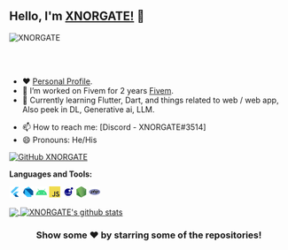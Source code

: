 ## Hello, I'm [XNORGATE!](https://github.com/XNORGATE) 👋

<p align="left"> <img src="https://komarev.com/ghpvc/?username=XNORGATE&label=Views&color=blue&style=plastic" alt="XNORGATE" /> </p>



<br/>
<br/>

- ❤ [Personal Profile](https://xnor-development.com/).
- 🔭 I’m worked on Fivem for 2 years [Fivem](https://fivem.net/).
- 🌱 Currently learning Flutter, Dart, and things related to web / web app, Also peek in DL, Generative ai, LLM.
<!-- - 👯 I’m running a gaming server now (temporarily down due to some serious bug) [Server web] (https://liferesort.xnor-development.com). -->
<!-- - 🤔 I’m looking for help with UI/UX. -->
<!-- - 💬 discussing anything stuff with me. -->
- 📫 How to reach me: [Discord - XNORGATE#3514]
- 😄 Pronouns: He/His
<!-- - ⚡ Fun fact: I'm a guy that can't understand thingz first.
 -->
[![GitHub XNORGATE](https://img.shields.io/github/followers/XNORGATE?label=follow&style=social)](https://github.com/XNORGATE)


**Languages and Tools:**  

<code><img height="20" src="https://raw.githubusercontent.com/github/explore/80688e429a7d4ef2fca1e82350fe8e3517d3494d/topics/flutter/flutter.png"></code>
<code><img height="20" src="https://raw.githubusercontent.com/github/explore/80688e429a7d4ef2fca1e82350fe8e3517d3494d/topics/dart/dart.png"></code>
<code><img height="20" src="https://raw.githubusercontent.com/github/explore/80688e429a7d4ef2fca1e82350fe8e3517d3494d/topics/android/android.png"></code>
<code><img height="20" src="https://raw.githubusercontent.com/github/explore/80688e429a7d4ef2fca1e82350fe8e3517d3494d/topics/javascript/javascript.png"></code>
<code><img height="20" src="https://raw.githubusercontent.com/github/explore/80688e429a7d4ef2fca1e82350fe8e3517d3494d/topics/lua/lua.png"></code>
<code><img height="20" src="https://raw.githubusercontent.com/github/explore/80688e429a7d4ef2fca1e82350fe8e3517d3494d/topics/nodejs/nodejs.png"></code>
<code><img height="20" src="https://raw.githubusercontent.com/github/explore/80688e429a7d4ef2fca1e82350fe8e3517d3494d/topics/php/php.png"></code>   

<a href="https://github.com/XNORGATE">
  <img align="center" src="https://github-readme-stats.vercel.app/api/top-langs/?username=XNORGATE&theme=light&hide_langs_below=1" />
</a>
<a href="https://github.com/XNORGATE">
 <img align="center" src="https://github-readme-stats.vercel.app/api?username=XNORGATE&show_icons=true&theme=light&line_height=27" alt="XNORGATE's github stats"/>
</a>
<!-- <a href="https://github.com/XNORGATE/showcar-standalone">
  <img align="center" src="https://github-readme-stats.vercel.app/api/pin/?username=XNORGATE&repo=showcar-standalone&theme=light" />

</a>
<a href="https://github.com/XNORGATE/ESP8266-TO-WEBSERVER">
 <img align="center" src="https://github-readme-stats.vercel.app/api/pin/?username=XNORGATE&repo=ESP8266-TO-WEBSERVER&theme=light" />
</a>
 -->
<div align="center">

### Show some ❤️ by starring some of the repositories!

</div>

